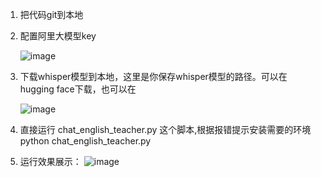 1. 把代码git到本地
2. 配置阿里大模型key

   ![image](https://github.com/user-attachments/assets/a1a4167f-8f73-4608-b546-2ea7f8fbb09e)
3. 下载whisper模型到本地，这里是你保存whisper模型的路径。可以在hugging face下载，也可以在

   ![image](https://github.com/user-attachments/assets/0700574b-fee1-4e5b-a850-d56c57f481a1)

5. 直接运行 chat_english_teacher.py 这个脚本,根据报错提示安装需要的环境
   python chat_english_teacher.py
6. 运行效果展示：
![image](https://github.com/user-attachments/assets/4da1d04c-ce0b-4b27-9342-61a97a8e20c4)
